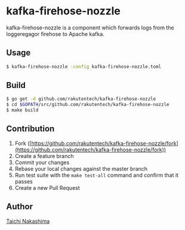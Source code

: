 # kafka-firehose-nozzle

kafka-firehose-nozzle is a component which forwards logs from the loggeregagor firehose to Apache kafka.


## Usage

```bash
$ kafka-firehose-nozzle -config kafka-firehose-nozzle.toml
```

## Build 

```bash
$ go get -d github.com/rakutentech/kafka-firehose-nozzle
$ cd $GOPATH/src/github.com/rakutentech/kafka-firehose-nozzle
$ make build
```

## Contribution

1. Fork ([https://github.com/rakutentech/kafka-firehose-nozzle/fork](https://github.com/rakutentech/kafka-firehose-nozzle/fork))
1. Create a feature branch
1. Commit your changes
1. Rebase your local changes against the master branch
1. Run test suite with the `make test-all` command and confirm that it passes
1. Create a new Pull Request

## Author

[Taichi Nakashima](https://github.com/tcnksm)
